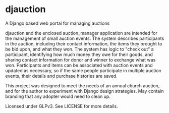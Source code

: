 djauction
=========

A Django based web portal for managing auctions

djauction and the enclosed auction_manager application are intended for the management of small auction events.
The system describes participants in the auction, including their contact information, the items they brought to
be bid upon, and what they won. The system has logic to "check out" a participant, identifying how much money they
owe for their goods, and sharing contact information for donor and winner to exchange what was won. Participants and
items can be associated with auction events and updated as necessary, so if the same people participate in multiple
auction events, their details and purchase histories are saved.

This project was designed to meet the needs of an annual church auction, and for the author to experiment with Django
design strategies. May contain branding that any adopter would need to clean up.

Licensed under GLPv3. See LICENSE for more details.
